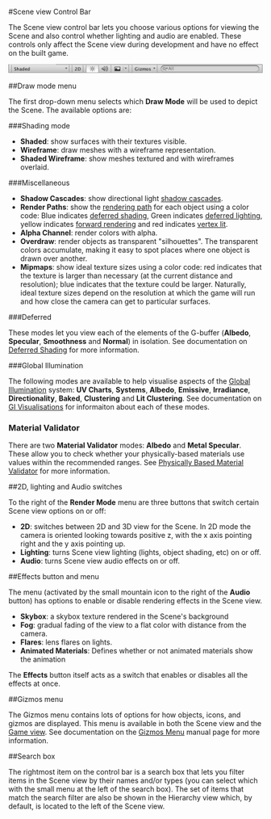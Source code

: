 #Scene view Control Bar

The Scene view control bar lets you choose various options for viewing the Scene and also control whether lighting and audio are enabled. These controls only affect the Scene view during development and have no effect on the built game.

![](../uploads/Main/SceneViewControlBar.png)

##Draw mode menu

The first drop-down menu selects which __Draw Mode__ will be used to depict the Scene. The available options are:

###Shading mode
* __Shaded__: show surfaces with their textures visible.
* __Wireframe__: draw meshes with a wireframe representation.
* __Shaded Wireframe__: show meshes textured and with wireframes overlaid.


###Miscellaneous
* __Shadow Cascades__: show directional light [shadow cascades](DirLightShadows).
* __Render Paths__: show the [rendering path](RenderingPaths) for each object using a color code: Blue indicates [deferred shading](RenderTech-DeferredShading), Green indicates [deferred lighting](RenderTech-DeferredLighting), yellow indicates [forward rendering](RenderTech-ForwardRendering) and red indicates [vertex lit](RenderTech-VertexLit).
* __Alpha Channel__: render colors with alpha.
* __Overdraw__: render objects as transparent "silhouettes". The transparent colors accumulate, making it easy to spot places where one object is drawn over another.
* __Mipmaps__: show ideal texture sizes using a color code: red indicates that the texture is larger than necessary (at the current distance and resolution); blue indicates that the texture could be larger. Naturally, ideal texture sizes depend on the resolution at which the game will run and how close the camera can get to particular surfaces.


###Deferred

These modes let you view each of the elements of the G-buffer (__Albedo__, __Specular__, __Smoothness__ and __Normal__) in isolation. See documentation on [Deferred Shading](RenderTech-DeferredShading) for more information.

###Global Illumination

The following modes are available to help visualise aspects of the [Global Illumination](GlobalIllumination) system: __UV Charts__, __Systems__, __Albedo__, __Emissive__, __Irradiance__, __Directionality__, __Baked__, __Clustering__ and __Lit Clustering__. See documentation on [GI Visualisations](GIVis) for informaiton about each of these modes.

### Material Validator

There are two __Material Validator__ modes: __Albedo__ and __Metal Specular__. These allow you to check whether your physically-based materials use values within the recommended ranges. See [Physically Based Material Validator](MaterialValidator) for more information.

##2D, lighting and Audio switches

To the right of the __Render Mode__ menu are three buttons that switch certain Scene view options on or off:

* __2D__: switches between 2D and 3D view for the Scene. In 2D mode the camera is oriented looking towards positive z, with the x axis pointing right and the y axis pointing up.
* __Lighting__: turns Scene view lighting (lights, object shading, etc) on or off.
* __Audio__: turns Scene view audio effects on or off.

##Effects button and menu

The menu (activated by the small mountain icon to the right of the __Audio__ button) has options to enable or disable rendering effects in the Scene view.

* __Skybox__: a skybox texture rendered in the Scene's background
* __Fog__: gradual fading of the view to a flat color with distance from the camera.
* __Flares__: lens flares on lights.
* __Animated Materials__: Defines whether or not animated materials show the animation

The __Effects__ button itself acts as a switch that enables or disables all the effects at once.

##Gizmos menu

The Gizmos menu contains lots of options for how objects, icons, and gizmos are displayed. This menu is available in both the Scene view and the [Game view](GameView). See documentation on the [Gizmos Menu](GizmosMenu) manual page for more information.

##Search box

The rightmost item on the control bar is a search box that lets you filter items in the Scene view by their names and/or types (you can select which with the small menu at the left of the search box). The set of items that match the search filter are also be shown in the Hierarchy view which, by default, is located to the left of the Scene view.